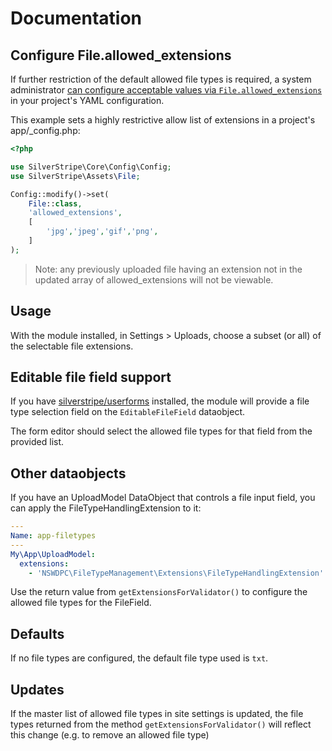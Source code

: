 # Documentation

## Configure File.allowed_extensions

If further restriction of the default allowed file types is required, a system administrator [can configure acceptable values via `File.allowed_extensions`](https://docs.silverstripe.org/en/5/developer_guides/files/allowed_file_types/) in your project's YAML configuration.

This example sets a highly restrictive allow list of extensions in a project's app/_config.php:

```php
<?php

use SilverStripe\Core\Config\Config;
use SilverStripe\Assets\File;

Config::modify()->set(
    File::class,
    'allowed_extensions',
    [
        'jpg','jpeg','gif','png',
    ]
);
```

> Note: any previously uploaded file having an extension not in the updated array of allowed_extensions will not be viewable.

## Usage

With the module installed, in Settings > Uploads, choose a subset (or all) of the selectable file extensions.

## Editable file field support

If you have [silverstripe/userforms](https://github.com/silverstripe/silverstripe-userforms) installed, the module will provide a file type selection field on the `EditableFileField` dataobject.

The form editor should select the allowed file types for that field from the provided list.

## Other dataobjects

If you have an UploadModel DataObject that controls a file input field, you can apply the FileTypeHandlingExtension to it:

```yml
---
Name: app-filetypes
---
My\App\UploadModel:
  extensions:
    - 'NSWDPC\FileTypeManagement\Extensions\FileTypeHandlingExtension'
```

Use the return value from `getExtensionsForValidator()` to configure the allowed file types for the FileField.

## Defaults

If no file types are configured, the default file type used is `txt`.

## Updates

If the master list of allowed file types in site settings is updated, the file types returned from the method `getExtensionsForValidator()` will reflect this change (e.g. to remove an allowed file type)
